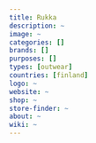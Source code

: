 ```yaml
---
title: Rukka
description: ~
image: ~
categories: []
brands: []
purposes: []
types: [outwear]
countries: [finland]
logo: ~
website: ~
shop: ~
store-finder: ~
about: ~
wiki: ~
---
```

